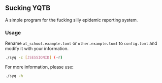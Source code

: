 ## Sucking YQTB

A simple program for the fucking silly epidemic reporting system.

### Usage

Rename `at_school.example.toml` or `other.example.toml` to `config.toml` and modify it with your information.

```bash
./syq -c [JSESSIONID] (-r)
```

For more information, please use:

```bash
./syq -h
```
